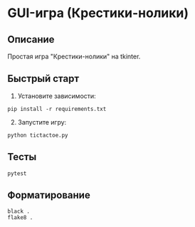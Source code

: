 # GUI-игра (Крестики-нолики)

## Описание
Простая игра "Крестики-нолики" на tkinter.


## Быстрый старт
1. Установите зависимости:
```
pip install -r requirements.txt
```
2. Запустите игру:
```
python tictactoe.py
```

## Тесты
```
pytest
```

## Форматирование
```
black .
flake8 .
```
